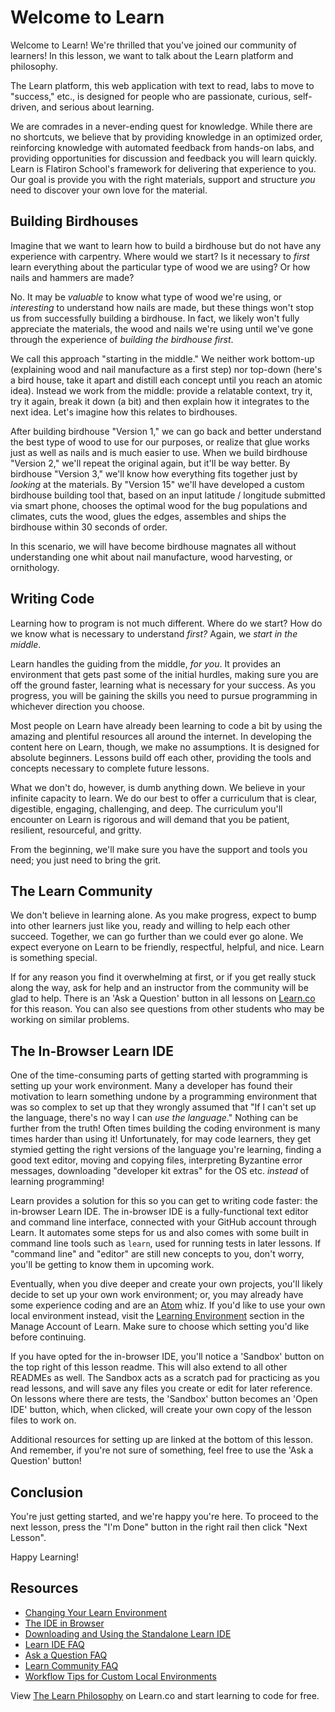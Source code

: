# Welcome to Learn

Welcome to Learn! We're thrilled that you've joined our community of learners!
In this lesson, we want to talk about the Learn platform and philosophy.

The Learn platform, this web application with text to read, labs to move to
"success," etc., is designed for people who are passionate, curious,
self-driven, and serious about learning.

We are comrades in a never-ending quest for knowledge. While there are no
shortcuts, we believe that by providing knowledge in an optimized order,
reinforcing knowledge with automated feedback from hands-on labs, and providing
opportunities for discussion and feedback you will learn quickly. Learn is
Flatiron School's framework for delivering that experience to you.  Our goal is
provide you with the right materials, support and structure _you_ need to
discover your own love for the material.

## Building Birdhouses

Imagine that we want to learn how to build a birdhouse but do not have any
experience with carpentry. Where would we start? Is it necessary to _first_
learn everything about the particular type of wood we are using? Or how nails
and hammers are made?

No. It may be _valuable_ to know what type of wood we're using, or _interesting_
to understand how nails are made, but these things won't stop us from
successfully building a birdhouse. In fact, we likely won't fully appreciate the
materials, the wood and nails we're using until we've gone through the
experience of _building the birdhouse first_.

We call this approach "starting in the middle." We neither work bottom-up
(explaining wood and nail manufacture as a first step) nor top-down (here's a
bird house, take it apart and distill each concept until you reach an atomic
idea). Instead we work from the middle: provide a relatable context, try it,
try it again, break it down (a bit) and then explain how it integrates to the
next idea. Let's imagine how this relates to birdhouses.

After building birdhouse "Version 1," we can go back and better understand the
best type of wood to use for our purposes, or realize that glue works just as
well as nails and is much easier to use.  When we build birdhouse "Version 2,"
we'll repeat the original again, but it'll be way better. By birdhouse "Version
3," we'll know how everything fits together just by _looking_ at the materials.
By "Version 15" we'll have developed a custom birdhouse building tool that,
based on an input latitude / longitude submitted via smart phone, chooses the
optimal wood for the bug populations and climates, cuts the wood, glues the
edges, assembles and ships the birdhouse within 30 seconds of order.

In this scenario, we will have become birdhouse magnates all without
understanding one whit about nail manufacture, wood harvesting, or ornithology.

## Writing Code

Learning how to program is not much different.  Where do we start? How do we
know what is necessary to understand _first?_ Again, we _start in the middle_.

Learn handles the guiding from the middle, _for you_. It provides an
environment that gets past some of the initial hurdles, making sure you are off
the ground faster, learning what is necessary for your success. As you
progress, you will be gaining the skills you need to pursue programming in
whichever direction you choose.

Most people on Learn have already been learning to code a bit by using the
amazing and plentiful resources all around the internet. In developing the
content here on Learn, though, we make no assumptions. It is designed for
absolute beginners. Lessons build off each other, providing the tools and
concepts necessary to complete future lessons.

What we don't do, however, is dumb anything down. We believe in your infinite
capacity to learn. We do our best to offer a curriculum that is clear,
digestible, engaging, challenging, and deep. The curriculum you'll encounter on
Learn is rigorous and will demand that you be patient, resilient, resourceful,
and gritty.

From the beginning, we'll make sure you have the support and tools you need;
you just need to bring the grit.

## The Learn Community

We don't believe in learning alone. As you make progress, expect to bump into
other learners just like you, ready and willing to help each other succeed.
Together, we can go further than we could ever go alone. We expect everyone on
Learn to be friendly, respectful, helpful, and nice. Learn is something special.

If for any reason you find it overwhelming at first, or if you get really stuck
along the way, ask for help and an instructor from the community will be glad to
help. There is an 'Ask a Question' button in all lessons on
[Learn.co](https://learn.co) for this reason. You can also see questions from
other students who may be working on similar problems.

## The In-Browser Learn IDE

One of the time-consuming parts of getting started with programming is setting
up your work environment. Many a developer has found their motivation to learn
something undone by a programming environment that was so complex to set up
that they wrongly assumed that "If I can't set up the language, there's no way
I can _use the language_." Nothing can be further from the truth! Often times
building the coding environment is many times harder than using it!
Unfortunately, for may code learners, they get stymied getting the right
versions of the language you're learning, finding a good text editor, moving
and copying files, interpreting Byzantine error messages, downloading
"developer kit extras" for the OS etc. _instead_ of learning programming!

Learn provides a solution for this so you can get to writing code faster: the
in-browser Learn IDE.  The in-browser IDE is a fully-functional text editor and
command line interface, connected with your GitHub account through Learn. It
automates some steps for us and also comes with some built in command line tools
such as `learn`, used for running tests in later lessons. If "command line" and
"editor" are still new concepts to you, don't worry, you'll be getting to know
them in upcoming work.

Eventually, when you dive deeper and create your own projects, you'll likely
decide to set up your own work environment; or, you may already have some
experience coding and are an [Atom](https://atom.io/) whiz. If you'd like to
use your own local environment instead, visit the [Learning
Environment](https://learn.co/account/environment) section in the Manage
Account of Learn.  Make sure to choose which setting you'd like before
continuing.

If you have opted for the in-browser IDE, you'll notice a 'Sandbox' button on
the top right of this lesson readme. This will also extend to all other READMEs
as well. The Sandbox acts as a scratch pad for practicing as you read lessons,
and will save any files you create or edit for later reference.  On lessons
where there are tests, the 'Sandbox' button becomes an 'Open IDE' button,
which, when clicked, will create your own copy of the lesson files to work on.

Additional resources for setting up are linked at the bottom of this lesson. And
remember, if you're not sure of something, feel free to use the 'Ask a Question'
button!

## Conclusion

You're just getting started, and we're happy you're here. To proceed to the next
lesson, press the "I'm Done" button in the right rail then click "Next Lesson".

Happy Learning!

## Resources

- [Changing Your Learn Environment](http://help.learn.co/the-learn-ide/changing-your-learning-environment)
- [The IDE in Browser](http://help.learn.co/the-learn-ide/ide-in-browser)
- [Downloading and Using the Standalone Learn IDE](http://help.learn.co/the-learn-ide/how-to-download-and-use-learn-ide-3)
- [Learn IDE FAQ](http://help.learn.co/the-learn-ide)
- [Ask a Question FAQ](http://help.learn.co/ask-a-question)
- [Learn Community FAQ](http://help.learn.co/your-learn-community)
- [Workflow Tips for Custom Local Environments](http://help.learn.co/workflow-tips)

<p data-visibility='hidden'>View <a href='https://learn.co/lessons/the-learn-philosophy' title='The Learn Philosophy'>The Learn Philosophy</a> on Learn.co and start learning to code for free.</p>
